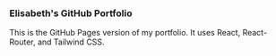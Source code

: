 ### Elisabeth's GitHub Portfolio

This is the GitHub Pages version of my portfolio. It uses React, React-Router, and Tailwind CSS. 
